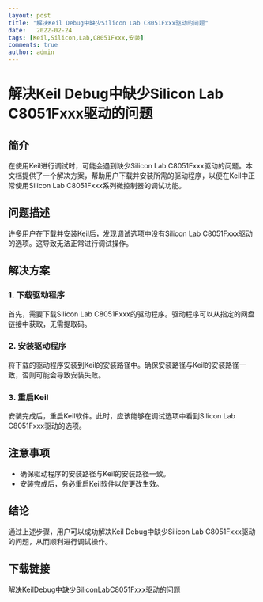 ```yaml
---
layout: post
title: "解决Keil Debug中缺少Silicon Lab C8051Fxxx驱动的问题"
date:   2022-02-24
tags: [Keil,Silicon,Lab,C8051Fxxx,安装]
comments: true
author: admin
---
```

# 解决Keil Debug中缺少Silicon Lab C8051Fxxx驱动的问题

## 简介

在使用Keil进行调试时，可能会遇到缺少Silicon Lab C8051Fxxx驱动的问题。本文档提供了一个解决方案，帮助用户下载并安装所需的驱动程序，以便在Keil中正常使用Silicon Lab C8051Fxxx系列微控制器的调试功能。

## 问题描述

许多用户在下载并安装Keil后，发现调试选项中没有Silicon Lab C8051Fxxx驱动的选项。这导致无法正常进行调试操作。

## 解决方案

### 1. 下载驱动程序

首先，需要下载Silicon Lab C8051Fxxx的驱动程序。驱动程序可以从指定的网盘链接中获取，无需提取码。

### 2. 安装驱动程序

将下载的驱动程序安装到Keil的安装路径中。确保安装路径与Keil的安装路径一致，否则可能会导致安装失败。

### 3. 重启Keil

安装完成后，重启Keil软件。此时，应该能够在调试选项中看到Silicon Lab C8051Fxxx驱动的选项。

## 注意事项

- 确保驱动程序的安装路径与Keil的安装路径一致。
- 安装完成后，务必重启Keil软件以使更改生效。

## 结论

通过上述步骤，用户可以成功解决Keil Debug中缺少Silicon Lab C8051Fxxx驱动的问题，从而顺利进行调试操作。

## 下载链接

[解决KeilDebug中缺少SiliconLabC8051Fxxx驱动的问题](https://pan.quark.cn/s/2b8e7215b896)